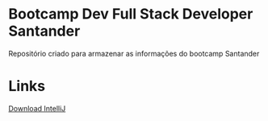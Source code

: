 # Bootcamp Dev Full Stack Developer Santander
Repositório criado para armazenar as informações do bootcamp Santander

# Links
[Download IntelliJ](https://www.jetbrains.com/help/idea/installation-guide.html)
